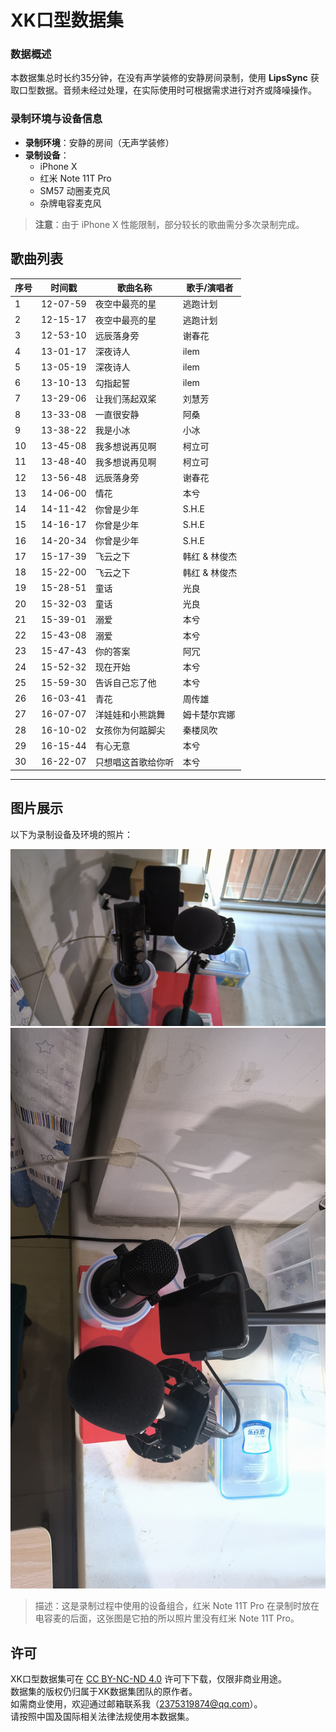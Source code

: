# XK口型数据集

### 数据概述
本数据集总时长约35分钟，在没有声学装修的安静房间录制，使用 **LipsSync** 获取口型数据。音频未经过处理，在实际使用时可根据需求进行对齐或降噪操作。

### 录制环境与设备信息
- **录制环境**：安静的房间（无声学装修）
- **录制设备**：
  - iPhone X
  - 红米 Note 11T Pro
  - SM57 动圈麦克风
  - 杂牌电容麦克风

> **注意**：由于 iPhone X 性能限制，部分较长的歌曲需分多次录制完成。

## 歌曲列表

| 序号 | 时间戳       | 歌曲名称               | 歌手/演唱者        |
|------|--------------|------------------------|--------------------|
| 1    | 12-07-59     | 夜空中最亮的星         | 逃跑计划           |
| 2    | 12-15-17     | 夜空中最亮的星         | 逃跑计划           |
| 3    | 12-53-10     | 远辰落身旁             | 谢春花             |
| 4    | 13-01-17     | 深夜诗人               | ilem              |
| 5    | 13-05-19     | 深夜诗人               | ilem              |
| 6    | 13-10-13     | 勾指起誓               | ilem              |
| 7    | 13-29-06     | 让我们荡起双桨         | 刘慧芳             |
| 8    | 13-33-08     | 一直很安静             | 阿桑               |
| 9    | 13-38-22     | 我是小冰               | 小冰               |
| 10   | 13-45-08     | 我多想说再见啊         | 柯立可             |
| 11   | 13-48-40     | 我多想说再见啊         | 柯立可             |
| 12   | 13-56-48     | 远辰落身旁             | 谢春花             |
| 13   | 14-06-00     | 情花                   | 本兮               |
| 14   | 14-11-42     | 你曾是少年             | S.H.E              |
| 15   | 14-16-17     | 你曾是少年             | S.H.E              |
| 16   | 14-20-34     | 你曾是少年             | S.H.E              |
| 17   | 15-17-39     | 飞云之下               | 韩红 & 林俊杰      |
| 18   | 15-22-00     | 飞云之下               | 韩红 & 林俊杰      |
| 19   | 15-28-51     | 童话                   | 光良               |
| 20   | 15-32-03     | 童话                   | 光良               |
| 21   | 15-39-01     | 溺爱                   | 本兮               |
| 22   | 15-43-08     | 溺爱                   | 本兮               |
| 23   | 15-47-43     | 你的答案               | 阿冗               |
| 24   | 15-52-32     | 现在开始               | 本兮               |
| 25   | 15-59-30     | 告诉自己忘了他         | 本兮               |
| 26   | 16-03-41     | 青花                   | 周传雄             |
| 27   | 16-07-07     | 洋娃娃和小熊跳舞       | 姆卡楚尔宾娜       |
| 28   | 16-10-02     | 女孩你为何踮脚尖       | 秦楼凤吹           |
| 29   | 16-15-44     | 有心无意              | 本兮               |
| 30   | 16-22-07     | 只想唱这首歌给你听     | 本兮               |

---

## 图片展示

以下为录制设备及环境的照片：

![图片1：录制设备正视图](正视图.jpg)
![图片2：录制设备俯视图](俯视图.jpg)
> 描述：这是录制过程中使用的设备组合，红米 Note 11T Pro 在录制时放在电容麦的后面，这张图是它拍的所以照片里没有红米 Note 11T Pro。

## 许可
XK口型数据集可在 [CC BY-NC-ND 4.0](https://creativecommons.org/licenses/by-nc-nd/4.0/legalcode?spm=5176.28103460.0.0.297c5d274sJF0o)  许可下下载，仅限非商业用途。  
数据集的版权仍归属于XK数据集团队的原作者。  
如需商业使用，欢迎通过邮箱联系我（2375319874@qq.com）。  
请按照中国及国际相关法律法规使用本数据集。  
